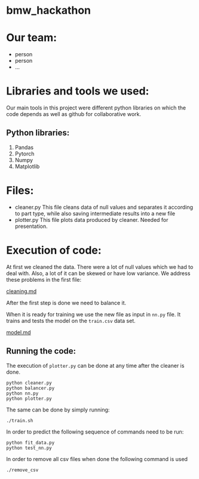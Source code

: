 # bmw_hackathon
# Our team:
- person
- person
- ...
# Libraries and tools we used:
Our main tools in this project were different python libraries on which the code depends as well as github for collaborative work.
## Python libraries:
1. Pandas
2. Pytorch
3. Numpy
4. Matplotlib
   
# Files:
- cleaner.py
This file cleans data of null values and separates it according to part type, while also saving intermediate results into a new file
- plotter.py
This file plots data produced by cleaner. Needed for presentation.
# Execution of code:
At first we cleaned the data. There were a lot of null values which we had to deal with. Also, a lot of it can be skewed or have low 
variance. We address these problems in the first file:

[cleaning.md](./docs/cleaning.md)

After the first step is done we need to balance it.

When it is ready for training we use the new file as input in ```nn.py``` file. It trains and tests the model on
the ```train.csv``` data set. 

[model.md](./docs/model.md)

## Running the code:
The execution of ```plotter.py``` can be done at any time after the cleaner is done.
```
python cleaner.py
python balancer.py
python nn.py
python plotter.py
```
The same can be done by simply running:
```
./train.sh
```

In order to predict the following sequence of commands need to be run:
```
python fit_data.py
python test_nn.py
```

In order to remove all csv files when done the following command is used
```
./remove_csv
```